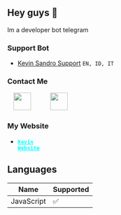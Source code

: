 <h2>Hey guys 👋</h2>
Im a developer bot telegram

<h3>Support Bot</h3>

- <a href="https://t.me/KevinSandroBot">Kevin Sandro Support</a> <code>EN, ID, IT</code>

<h3>Contact Me</h3>
<a href="https://t.me/jevringarmindo" style="margin-left: 1em; margin-right: 1em;" target="_blank"><img alt="" data-original-height="256" data-original-width="256" height="40" src="https://lh3.googleusercontent.com/-557qJ5NxbxM/YZPFuYO8_OI/AAAAAAAABa8/Xr75V5MIaVwWTTguPSyDvGDrJ9gdYu7zACLcBGAsYHQ/image.png" width="40" /></a>&nbsp; &nbsp;&nbsp;<a href="mailto:support@kevinsupport.ml" style="margin-left: 1em; margin-right: 1em;" target="_blank" title="Contact me in Email"><img alt="" data-original-height="256" data-original-width="256" height="40" src="https://lh3.googleusercontent.com/-4Epp_GA_gFs/YZPFp0dgxNI/AAAAAAAABa4/xuYN4mtssS0a2qgxgIyoDL7OQS2mc_cLgCLcBGAsYHQ/image.png" width="40" /></a></div></div><br /></div></div></div></div><div class="separator" style="clear: both;" title="Contact me in Telegram"></div><div class="separator" style="clear: both;"><a href="https://t.me/kevinsandro" target="_blank"></a></div></div>
<h3>My Website</h3>

- <code><b><a href="https://www.kevinsandro.ml" style="color: #01ffff;" target="blank_">Kevin Website</a></b></code>

## Languages
| Name       | Supported          |
| ---------  | ------------------ |
| JavaScript | :white_check_mark: |
